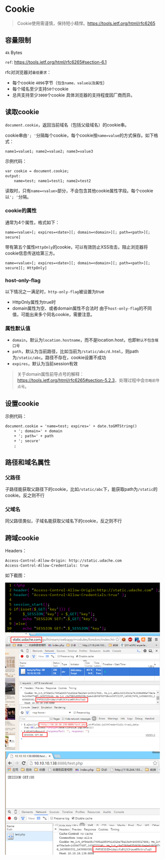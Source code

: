 # Cookie


> Cookie使用需谨慎，保持短小精悍。<https://tools.ietf.org/html/rfc6265>



## 容量限制

`4k` Bytes

`ref`: <https://tools.ietf.org/html/rfc6265#section-6.1>

rfc对浏览器对`最低要求`：
* 每个cookie `4096`字节（`包含name，value以及属性`）
* 每个域名至少支持`50个`cookie
* 总共支持至少`3000`个cookie
具体浏览器的支持程度因厂商而异。



## 读取cookie

`document.cookie`，返回当前域名（包括父级域名）的cookie串。

cookie串由`'; '`分隔每个cookie，每个cookie按`name=value`的方式保存。如下格式：

    name1=value1; name2=value2; name3=value3

示例代码：

    var cookie = document.cookie;
    output: 
        name=test; name1=test1; name2=test2

读取时，只有`name=<value>`部分，不会包含其他cookie属性字段。每个cookie以`'; '`分隔。



### cookie的属性

通常为4个属性，格式如下：

    name=<value>[; expires=<date>][; domain=<domain>][; path=<path>][; secure] 

带有第五个属性`HttpOnly`的cookie，可以有效防止XSS攻击，阻止浏览器将cookie信息传送给第三方。

    name=<value>[; expires=<date>][; domain=<domain>][; path=<path>][; secure][; HttpOnly] 




### host-only-flag

以下情况之一满足时，`http-only-flag`被设置为true
* HttpOnly属性为true时
* domain属性为空、或者domain属性不合法时
由于`host-only-flag`的不同值，可能出来多个同名cookie，需要注意。



### 属性默认值

* `domain`，默认为`location.hostname`，而不是location.host，也即`默认不包含端口号`
* `path`，默认为当前路径，比如当前为`/static/abc/d.html`，则path为`/static/abc`。路径不存在，cookie设置不成功
* `expires`，默认为当前session有效

> 关于domain属性前导点号的解释：<https://tools.ietf.org/html/rfc6265#section-5.2.3>，处理过程中会`忽略前导点号`。




## 设置cookie


示例代码：

    document.cookie = 'name=test; expires=' + date.toGMTString() 
        + '; domain=' + domain
        + '; path=' + path
        + '; secure'
        ;




## 路径和域名属性


### 父路径

子路径能获取父路径下的cookie，比如`/static/abc`下，能获取path为`/static`的cookie。反之则不行


### 父域名

同父路径类似，子域名能获取父域名下的cookie，反之则不行



## 跨域cookie

Headers：

    Access-Control-Allow-Origin: http://static.udache.com
    Access-Control-Allow-Credentials: true

如下截图：

<img src="./img/cookie-1.png">

<img src="./img/cookie-2.png">

<img src="./img/cookie-3.jpg">


